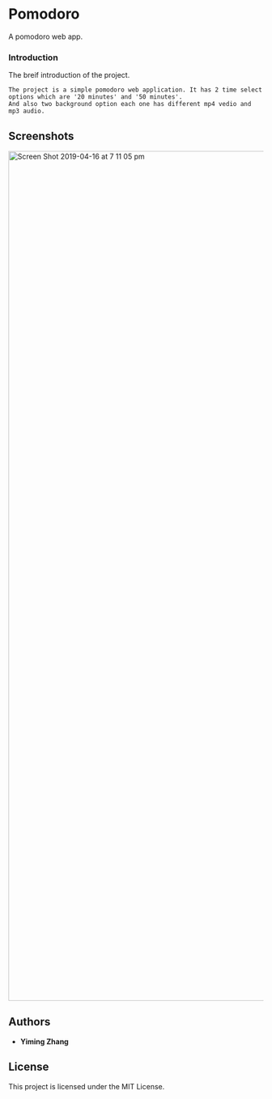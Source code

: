 # Pomodoro
A pomodoro web app.

### Introduction

The breif introduction of the project.

```
The project is a simple pomodoro web application. It has 2 time select options which are '20 minutes' and '50 minutes'.
And also two background option each one has different mp4 vedio and mp3 audio.

```


## Screenshots

<img width="1680" alt="Screen Shot 2019-04-16 at 7 11 05 pm" src="https://user-images.githubusercontent.com/40975373/56197403-1a99a980-607c-11e9-85f7-dce3b8f34bc6.png">


## Authors

* **Yiming Zhang** 

## License

This project is licensed under the MIT License.
